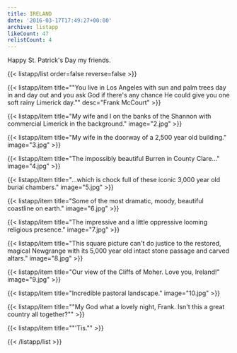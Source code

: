 ```yaml
---
title: IRELAND
date: '2016-03-17T17:49:27+00:00'
archive: listapp
likeCount: 47
relistCount: 4
---
```


Happy St. Patrick's Day my friends.

<!--more-->

{{< listapp/list order=false reverse=false >}}

   {{< listapp/item title="\"You live in Los Angeles with sun and palm trees day in and day out and you ask God if there's any chance He could give you one soft rainy Limerick day.\""
      desc="Frank McCourt" >}}

   {{< listapp/item title="My wife and I on the banks of the Shannon with commercial Limerick in the background."
      image="2.jpg" >}}

   {{< listapp/item title="My wife in the doorway of a 2,500 year old building."
      image="3.jpg" >}}

   {{< listapp/item title="The impossibly beautiful Burren in County Clare..."
      image="4.jpg" >}}

   {{< listapp/item title="...which is chock full of these iconic 3,000 year old burial chambers."
      image="5.jpg" >}}

   {{< listapp/item title="Some of the most dramatic, moody, beautiful coastline on earth."
      image="6.jpg" >}}

   {{< listapp/item title="The impressive and a little oppressive looming religious presence."
      image="7.jpg" >}}

   {{< listapp/item title="This square picture can't do justice to the restored, magical Newgrange with its 5,000 year old intact stone passage and carved altars."
      image="8.jpg" >}}

   {{< listapp/item title="Our view of the Cliffs of Moher. Love you, Ireland!"
      image="9.jpg" >}}

   {{< listapp/item title="Incredible pastoral landscape."
      image="10.jpg" >}}

   {{< listapp/item title="\"My God what a lovely night, Frank. Isn't this a great country all together?\"" >}}

   {{< listapp/item title="\"'Tis.\"" >}}

{{< /listapp/list >}}
